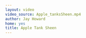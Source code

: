 ```yaml
---
layout: video
video_source: Apple_tanksSheen.mp4
author: Jay Howard
home: yes
title: Apple Tank Sheen
---
```

